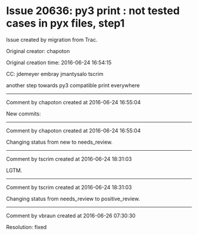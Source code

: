 # Issue 20636: py3 print : not tested cases in pyx files, step1

Issue created by migration from Trac.

Original creator: chapoton

Original creation time: 2016-06-24 16:54:15

CC:  jdemeyer embray jmantysalo tscrim

another step towards py3 compatible print everywhere


---

Comment by chapoton created at 2016-06-24 16:55:04

New commits:


---

Comment by chapoton created at 2016-06-24 16:55:04

Changing status from new to needs_review.


---

Comment by tscrim created at 2016-06-24 18:31:03

LGTM.


---

Comment by tscrim created at 2016-06-24 18:31:03

Changing status from needs_review to positive_review.


---

Comment by vbraun created at 2016-06-26 07:30:30

Resolution: fixed
